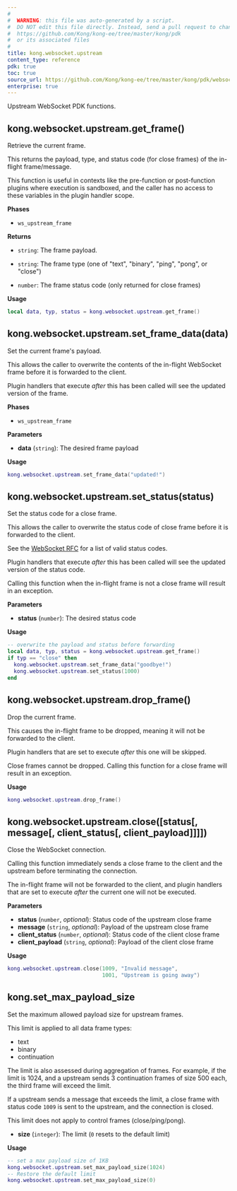 ```yaml
---
#
#  WARNING: this file was auto-generated by a script.
#  DO NOT edit this file directly. Instead, send a pull request to change
#  https://github.com/Kong/kong-ee/tree/master/kong/pdk
#  or its associated files
#
title: kong.websocket.upstream
content_type: reference
pdk: true
toc: true
source_url: https://github.com/Kong/kong-ee/tree/master/kong/pdk/websocket/upstream.lua
enterprise: true
---
```


<!-- vale off -->

Upstream WebSocket PDK functions.

## kong.websocket.upstream.get_frame()

Retrieve the current frame.

 This returns the payload, type, and status code (for close frames) of
 the in-flight frame/message.

 This function is useful in contexts like the pre-function or post-function plugins
 where execution is sandboxed, and the caller has no access to these
 variables in the plugin handler scope.


**Phases**

* `ws_upstream_frame`

**Returns**

*  `string`:  The frame payload.

*  `string`:  The frame type (one of "text", "binary", "ping",
   "pong", or "close")

*  `number`:  The frame status code (only returned for close frames)


**Usage**

``` lua
local data, typ, status = kong.websocket.upstream.get_frame()
```



## kong.websocket.upstream.set_frame_data(data)

Set the current frame's payload.

 This allows the caller to overwrite the contents of the in-flight
 WebSocket frame before it is forwarded to the client.

 Plugin handlers that execute _after_ this has been called will see the
 updated version of the frame.


**Phases**

* `ws_upstream_frame`

**Parameters**

* **data** (`string`):  The desired frame payload

**Usage**

``` lua
kong.websocket.upstream.set_frame_data("updated!")
```



## kong.websocket.upstream.set_status(status)

Set the status code for a close frame.

 This allows the caller to overwrite the status code of close frame
 before it is forwarded to the client.

 See the [WebSocket RFC](https://datatracker.ietf.org/doc/html/rfc6455#section-7.4.1)
 for a list of valid status codes.

 Plugin handlers that execute _after_ this has been called will see the
 updated version of the status code.

 Calling this function when the in-flight frame is not a close frame
 will result in an exception.


**Parameters**

* **status** (`number`):  The desired status code

**Usage**

``` lua
-- overwrite the payload and status before forwarding
local data, typ, status = kong.websocket.upstream.get_frame()
if typ == "close" then
  kong.websocket.upstream.set_frame_data("goodbye!")
  kong.websocket.upstream.set_status(1000)
end
```



## kong.websocket.upstream.drop_frame()

Drop the current frame.

 This causes the in-flight frame to be dropped, meaning it will not be
 forwarded to the client.

 Plugin handlers that are set to execute _after_ this one will be
 skipped.

 Close frames cannot be dropped. Calling this function for a close
 frame will result in an exception.

**Usage**

``` lua
kong.websocket.upstream.drop_frame()
```



## kong.websocket.upstream.close([status[, message[, client_status[, client_payload]]]])

Close the WebSocket connection.

 Calling this function immediately sends a close frame to the client and
 the upstream before terminating the connection.

 The in-flight frame will not be forwarded to the client, and plugin
 handlers that are set to execute _after_ the current one will not be
 executed.


**Parameters**

* **status** (`number`, _optional_):  Status code of the upstream close frame
* **message** (`string`, _optional_):  Payload of the upstream close frame
* **client_status** (`number`, _optional_):  Status code of the client close frame
* **client_payload** (`string`, _optional_):  Payload of the client close frame

**Usage**

``` lua
kong.websocket.upstream.close(1009, "Invalid message",
                              1001, "Upstream is going away")
```





## kong.set_max_payload_size

Set the maximum allowed payload size for upstream frames.

 This limit is applied to all data frame types:
   * text
   * binary
   * continuation

 The limit is also assessed during aggregation of frames. For example,
 if the limit is 1024, and a upstream sends 3 continuation frames of size
 500 each, the third frame will exceed the limit.

 If a upstream sends a message that exceeds the limit, a close frame with
 status code `1009` is sent to the upstream, and the connection is closed.

 This limit does not apply to control frames (close/ping/pong).

* **size** (`integer`):  The limit (`0` resets to the default limit)

**Usage**

``` lua
-- set a max payload size of 1KB
kong.websocket.upstream.set_max_payload_size(1024)
-- Restore the default limit
kong.websocket.upstream.set_max_payload_size(0)
```
